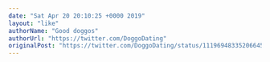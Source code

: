 ```yaml
---
date: "Sat Apr 20 20:10:25 +0000 2019"
layout: "like"
authorName: "Good doggos"
authorUrl: "https://twitter.com/DoggoDating"
originalPost: "https://twitter.com/DoggoDating/status/1119694833520664579"
---
```

